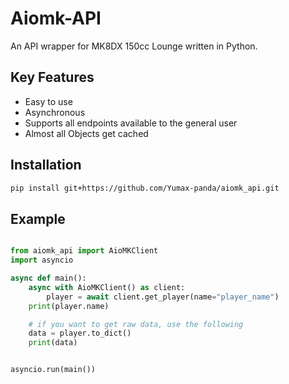 # Aiomk-API

An API wrapper for MK8DX 150cc Lounge written in Python.

## Key Features

- Easy to use
- Asynchronous
- Supports all endpoints available to the general user
- Almost all Objects get cached

## Installation

```sh
pip install git+https://github.com/Yumax-panda/aiomk_api.git
```

## Example

```py

from aiomk_api import AioMKClient
import asyncio

async def main():
    async with AioMKClient() as client:
        player = await client.get_player(name="player_name")
    print(player.name)

    # if you want to get raw data, use the following
    data = player.to_dict()
    print(data)


asyncio.run(main())
```